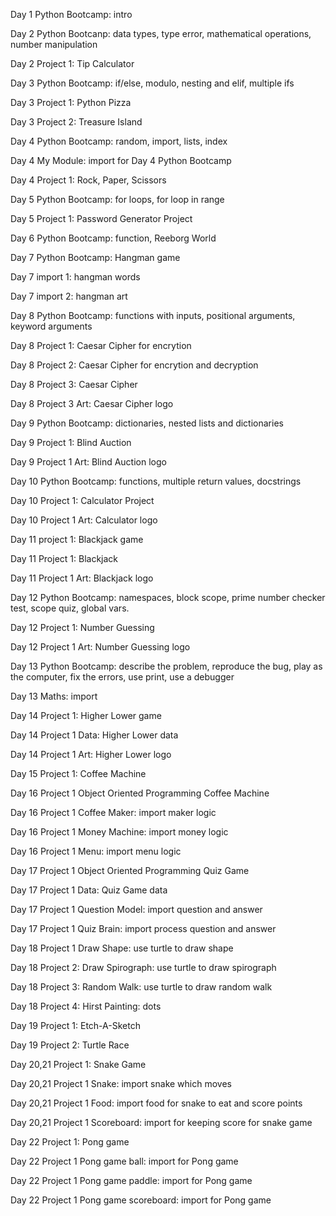 Day 1 Python Bootcamp: intro

Day 2 Python Bootcanp: data types, type error, mathematical operations, number manipulation

Day 2 Project 1:  Tip Calculator 

Day 3 Python Bootcamp: if/else, modulo, nesting and elif, multiple ifs

Day 3 Project 1:  Python Pizza

Day 3 Project 2:  Treasure Island 

Day 4 Python Bootcamp: random, import, lists, index

Day 4 My Module: import for Day 4 Python Bootcamp

Day 4 Project 1: Rock, Paper, Scissors

Day 5 Python Bootcamp: for loops, for loop in range

Day 5 Project 1: Password Generator Project

Day 6 Python Bootcamp: function, Reeborg World 

Day 7 Python Bootcamp:  Hangman game

Day 7 import 1: hangman words

Day 7 import 2: hangman art

Day 8 Python Bootcamp: functions with inputs, positional arguments, keyword arguments

Day 8 Project 1: Caesar Cipher for encrytion 

Day 8 Project 2: Caesar Cipher for encrytion and decryption

Day 8 Project 3: Caesar Cipher

Day 8 Project 3 Art: Caesar Cipher logo

Day 9 Python Bootcamp: dictionaries, nested lists and dictionaries

Day 9 Project 1: Blind Auction

Day 9 Project 1 Art: Blind Auction logo

Day 10 Python Bootcamp: functions, multiple return values, docstrings

Day 10 Project 1: Calculator Project 

Day 10 Project 1 Art: Calculator logo

Day 11 project 1: Blackjack game

Day 11 Project 1: Blackjack

Day 11 Project 1 Art: Blackjack logo

Day 12 Python Bootcamp:  namespaces, block scope, prime number checker test, scope quiz, global vars.

Day 12 Project 1: Number Guessing

Day 12 Project 1 Art: Number Guessing logo

Day 13 Python Bootcamp: describe the problem, reproduce the bug, 
                             play as the computer, fix the errors, use print, use a debugger

Day 13 Maths: import

Day 14 Project 1: Higher Lower game

Day 14 Project 1 Data: Higher Lower  data

Day 14 Project 1 Art: Higher Lower logo

Day 15 Project 1: Coffee Machine

Day 16 Project 1 Object Oriented Programming Coffee Machine

Day 16 Project 1 Coffee Maker: import maker logic

Day 16 Project 1 Money Machine:  import money logic

Day 16 Project 1 Menu: import menu logic

Day 17 Project 1  Object Oriented Programming  Quiz Game

Day 17 Project 1 Data: Quiz Game data

Day 17 Project 1 Question Model: import question and answer 

Day 17 Project 1 Quiz Brain: import process question and answer

Day 18 Project 1 Draw Shape: use turtle to draw shape

Day 18 Project 2: Draw Spirograph: use turtle to draw spirograph

Day 18 Project 3: Random Walk: use turtle to draw random walk

Day 18 Project 4: Hirst Painting: dots

Day 19 Project 1: Etch-A-Sketch

Day 19 Project 2: Turtle Race

Day 20,21 Project 1: Snake Game

Day 20,21 Project 1 Snake: import snake which moves

Day 20,21 Project 1 Food: import food for snake to eat and score points

Day 20,21 Project 1 Scoreboard: import for keeping score for snake game

Day 22 Project 1: Pong game

Day 22 Project 1 Pong game ball: import for Pong game

Day 22 Project 1 Pong game paddle: import for Pong game

Day 22 Project 1 Pong game scoreboard: import for Pong game


